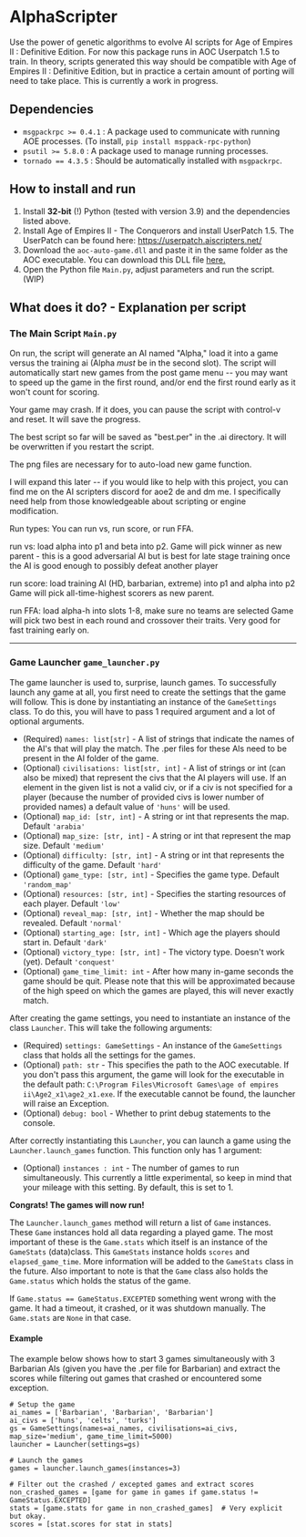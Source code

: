 # AlphaScripter
Use the power of genetic algorithms to evolve AI scripts for Age of Empires II : Definitive Edition. 
For now this package runs in AOC Userpatch 1.5 to train. In theory, scripts generated this way should be
compatible with Age of Empires II : Definitive Edition, but in practice a certain amount of porting will need to 
take place. This is currently a work in progress.

## Dependencies
- `msgpackrpc >= 0.4.1` : A package used to communicate with running AOE processes. (To install, `pip install msppack-rpc-python`) 
- `psutil >= 5.8.0` : A package used to manage running processes.
- `tornado == 4.3.5` : Should be automatically installed with `msgpackrpc`. 

## How to install  and run
1. Install **32-bit** (!) Python (tested with version 3.9) and the dependencies listed above.
2. Install Age of Empires II - The Conquerors and install UserPatch 1.5. The UserPatch can be found here: 
https://userpatch.aiscripters.net/
3. Download the `aoc-auto-game.dll` and paste it in the same folder as the AOC executable. You can download
this DLL file [here.](https://github.com/FLWL/aoc-auto-game/releases/download/v1.15/aoc-auto-game.dll)
4. Open the Python file `Main.py`, adjust parameters and run the script. (WIP)

## What does it do? - Explanation per script
### The Main Script `Main.py`
On run, the script will generate an AI named "Alpha," load it into a game versus the training ai (Alpha *must* be in the second slot).
The script will automatically start new games from the post game menu -- you may want to speed up the game in the first 
round, and/or end the first round early as it won't count for scoring.

Your game may crash. If it does, you can pause the script with control-v and reset. It will save the progress.

The best script so far will be saved as "best.per" in the .ai directory. It will be overwritten if you restart the script.

The png files are necessary for to auto-load new game function.

I will expand this later -- if you would like to help with this project, you can find me on the AI scripters discord 
for aoe2 de and dm me.
I specifically need help from those knowledgeable about scripting or engine modification.

Run types:
You can run vs, run score, or run FFA.

run vs:
load alpha into p1 and beta into p2.
Game will pick winner as new parent - this is a good adversarial AI but is best for late stage training once the AI is 
good enough to possibly defeat another player

run score:
load training AI (HD, barbarian, extreme) into p1 and alpha into p2
Game will pick all-time-highest scorers as new parent.

run FFA:
load alpha-h into slots 1-8, make sure no teams are selected
Game will pick two best in each round and crossover their traits. Very good for fast training early on.

------------------------------------
### Game Launcher `game_launcher.py`
The game launcher is used to, surprise, launch games. To successfully launch any game at all, you first need to
create the settings that the game will follow. This is done by instantiating an instance of the `GameSettings` class.
To do this, you will have to pass 1 required argument and a lot of optional arguments. 
- (Required) `names: list[str]` - A list of strings that indicate the names of the AI's that will play the match. 
The .per files for these AIs need to be present in the AI folder of the game.
- (Optional) `civilisations: list[str, int]` - A list of strings or int (can also be mixed) that represent the civs 
that the AI players will use. If an element in the given list is not a valid civ, or if a civ is not specified for
a player (because the number of provided civs is lower number of provided names) a default value of `'huns'` will be used.
- (Optional) `map_id: [str, int]` - A string or int that represents the map. Default `'arabia'`
- (Optional) `map_size: [str, int]` - A string or int that represent the map size. Default `'medium'`
- (Optional) `difficulty: [str, int]` - A string or int that represents the difficulty of the game. Default `'hard'`
- (Optional) `game_type: [str, int]` - Specifies the game type. Default `'random_map'`
- (Optional) `resources: [str, int]` - Specifies the starting resources of each player. Default `'low'`
- (Optional) `reveal_map: [str, int]` - Whether the map should be revealed. Default `'normal'`
- (Optional) `starting_age: [str, int]` - Which age the players should start in. Default `'dark'`
- (Optional) `victory_type: [str, int]` - The victory type. Doesn't work (yet). Default `'conquest'`
- (Optional) `game_time_limit: int` - After how many in-game seconds the game should be quit. Please note that this
will be approximated because of the high speed on which the games are played, this will never exactly match. 

After creating the game settings, you need to instantiate an instance of the class `Launcher`. 
This will take the following arguments:
- (Required) `settings: GameSettings` - An instance of the `GameSettings` class that holds all the settings for the
games.
- (Optional) `path: str` - This specifies the path to the AOC executable. If you don't pass this argument, the game will 
look for the executable in the default path: `C:\Program Files\Microsoft Games\age of empires ii\Age2_x1\age2_x1.exe`. 
If the executable cannot be found, the launcher will raise an Exception.
- (Optional) `debug: bool` - Whether to print debug statements to the console.

After correctly instantiating this `Launcher`, you can launch a game using the `Launcher.launch_games` function. 
This function only has 1 argument:
- (Optional) `instances : int` - The number of games to run simultaneously. This currently a little experimental, so
keep in mind that your mileage with this setting. By default, this is set to 1.

**Congrats! The games will now run!**

The `Launcher.launch_games` method will return a list of `Game` instances. These `Game` instances hold all data 
regarding a played game. The most important of these is the `Game.stats` which itself is an instance of the 
`GameStats` (data)class. This `GameStats` instance holds `scores` and `elapsed_game_time`. More information will be 
added to the `GameStats` class in the future.
Also important to note is that the `Game` class also holds the `Game.status` which holds the status of the game.

If `Game.status == GameStatus.EXCEPTED` something went wrong with the game. It had a timeout, it crashed, or it was
shutdown manually. The `Game.stats` are `None` in that case.

#### Example
The example below shows how to start 3 games simultaneously with 3 Barbarian AIs (given you have the .per file 
for Barbarian) and extract the scores while filtering out games that crashed or encountered some exception.
```
# Setup the game
ai_names = ['Barbarian', 'Barbarian', 'Barbarian']
ai_civs = ['huns', 'celts', 'turks']
gs = GameSettings(names=ai_names, civilisations=ai_civs, map_size='medium', game_time_limit=5000)
launcher = Launcher(settings=gs)

# Launch the games
games = launcher.launch_games(instances=3)

# Filter out the crashed / excepted games and extract scores
non_crashed_games = [game for game in games if game.status != GameStatus.EXCEPTED]
stats = [game.stats for game in non_crashed_games]  # Very explicit but okay.
scores = [stat.scores for stat in stats]
```